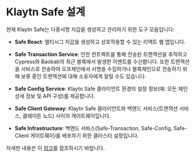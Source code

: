 # Klaytn Safe 설계

현재 Klaytn Safe는 다중서명 지갑을 생성하고 관리하기 위한 도구 모음입니다:

- **Safe React**: 멀티시그 지갑을 생성하고 상호작용할 수 있는 리액트 웹 앱입니다.

- **Safe Transaction Service**: 안전 컨트랙트를 통해 전송된 트랜잭션을 추적하고 Cypress와 Baobab의 최근 블록에서 발생한 이벤트를 수신합니다. 또한 트랜잭션을 서비스로 전송하여 오프체인에서 서명을 수집하거나 블록체인으로 전송하기 위해 보류 중인 트랜잭션에 대해 소유자에게 알릴 수도 있습니다.

- **Safe Config Service**: Klaytn Safe 클라이언트 환경의 설정 정보(예: 모든 체인 상세 정보 및 API 구성)를 제공합니다.

- **Safe Client Gateway**: Klaytn Safe 클라이언트와 백엔드 서비스(트랜잭션 서비스, 클레이튼 노드) 사이의 게이트웨이입니다.

- **Safe Infrastructure**: 백엔드 서비스(Safe-Transaction, Safe-Config, Safe-Client 게이트웨이)를 배포하기 위한 클러스터 설정입니다.

자세한 내용은 이 [링크](https://github.com/klaytn/klaytn-safe-react)를 참조하시기 바랍니다.
